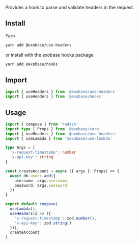 Provides a hook to parse and validate headers in the request.

## Install

Yarn

```sh
yarn add @exobase/use-headers
```

or install with the exobase hooks package

```sh
yarn add @exobase/hooks
```

## Import

```ts
import { useHeaders } from '@exobase/use-headers'
import { useHeaders } from '@exobase/hooks'
```

## Usage

```ts
import { compose } from 'radash'
import type { Props } from '@exobase/core'
import { useHeaders } from '@exobase/use-headers'
import { useLambda } from '@exobase/use-lambda'

type Args = {
  'x-request-timestamp': number
  'x-api-key': string
}

const createAccount = async ({ args }: Props) => {
  await db.users.add({
    username: args.username,
    password: args.password
  })
}

export default compose(
  useLambda(),
  useHeaders(z => ({
    'x-request-timestamp': zod.number(),
    'x-api-key': zod.string()
  })),
  createAccount
)
```
